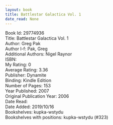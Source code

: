 ```yaml
---
layout: book
title: Battlestar Galactica Vol. 1
date_read: None
---
```


Book Id: 29774936<br />
Title: Battlestar Galactica Vol. 1<br />
Author: Greg Pak<br />
Author l-f: Pak, Greg<br />
Additional Authors: Nigel Raynor<br />
ISBN: <br />
My Rating: 0<br />
Average Rating: 3.36<br />
Publisher: Dynamite<br />
Binding: Kindle Edition<br />
Number of Pages: 153<br />
Year Published: 2007<br />
Original Publication Year: 2006<br />
Date Read: <br />
Date Added: 2019/10/16<br />
Bookshelves: kupka-wstydu<br />
Bookshelves with positions: kupka-wstydu (#323)<br />

